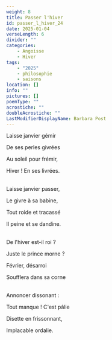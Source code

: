 ```yaml
---
weight: 8
title: Passer l'hiver
id: passer_l_hiver_24
date: 2025-01-04
verseLength: 6
divider: ""
categories:
    - Angoisse
    - Hiver
tags:
    - "2025"
    - philosophie
    - saisons
location: []
info: ""
pictures: []
poemType: ""
acrostiche: ""
doubleAcrostiche: ""
LastModifierDisplayName: Barbara Post
---
```

Laisse janvier gémir

De ses perles givrées

Au soleil pour frémir,

Hiver ! En ses livrées.

 \
Laisse janvier passer,

Le givre à sa babine,

Tout roide et tracassé

Il peine et se dandine.

 \
De l'hiver est-il roi ?

Juste le prince morne ?

Février, désarroi

Soufflera dans sa corne

 \
Annoncer dissonant :

Tout manque ! C'est pâlie

Disette en frissonnant,

Implacable ordalie.
